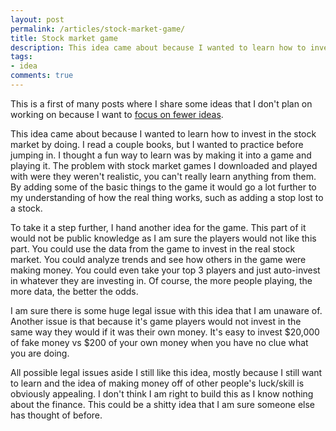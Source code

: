 ```yaml
---
layout: post
permalink: /articles/stock-market-game/
title: Stock market game
description: This idea came about because I wanted to learn how to invest in the stock market by doing. I read a couple books, but I wanted to practice before jumping in.
tags:
- idea
comments: true
---
```


<p>This is a first of many posts where I share some ideas that I don't plan on working on because I want to <a href="http://kennedysgarage.com/articles/focusing-on-less-ideas/">focus on fewer ideas</a>.</p>

<p>This idea came about because I wanted to learn how to invest in the stock market by doing. I read a couple books, but I wanted to practice before jumping in. I thought a fun way to learn was by making it into a game and playing it. The problem with stock market games I downloaded and played with were they weren't realistic, you can't really learn anything from them. By adding some of the basic things to the game it would go a lot further to my understanding of how the real thing works, such as adding a stop lost to a stock.</p>

<p>To take it a step further, I hand another idea for the game. This part of it would not be public knowledge as I am sure the players would not like this part. You could use the data from the game to invest in the real stock market. You could analyze trends and see how others in the game were making money. You could even take your top 3 players and just auto-invest in whatever they are investing in. Of course, the more people playing, the more data, the better the odds.</p>

<p>I am sure there is some huge legal issue with this idea that I am unaware of. Another issue is that because it's game players would not invest in the same way they would if it was their own money. It's easy to invest $20,000 of fake money vs $200 of your own money when you have no clue what you are doing.</p>

<p>All possible legal issues aside I still like this idea, mostly because I still want to learn and the idea of making money off of other people's luck/skill is obviously appealing. I don't think I am right to build this as I know nothing about the finance. This could be a shitty idea that I am sure someone else has thought of before.</p>
